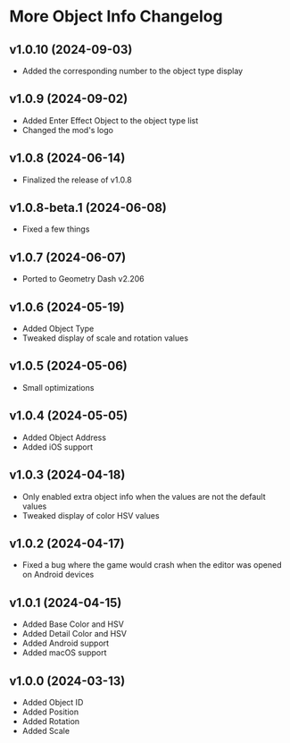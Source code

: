 # More Object Info Changelog
## v1.0.10 (2024-09-03)
- Added the corresponding number to the object type display

## v1.0.9 (2024-09-02)
- Added Enter Effect Object to the object type list
- Changed the mod's logo

## v1.0.8 (2024-06-14)
- Finalized the release of v1.0.8

## v1.0.8-beta.1 (2024-06-08)
- Fixed a few things

## v1.0.7 (2024-06-07)
- Ported to Geometry Dash v2.206

## v1.0.6 (2024-05-19)
- Added Object Type      
- Tweaked display of scale and rotation values

## v1.0.5 (2024-05-06)
- Small optimizations

## v1.0.4 (2024-05-05)
- Added Object Address
- Added iOS support

## v1.0.3 (2024-04-18)
- Only enabled extra object info when the values are not the default values
- Tweaked display of color HSV values

## v1.0.2 (2024-04-17)
- Fixed a bug where the game would crash when the editor was opened on Android devices

## v1.0.1 (2024-04-15)
- Added Base Color and HSV
- Added Detail Color and HSV
- Added Android support
- Added macOS support

## v1.0.0 (2024-03-13)
- Added Object ID
- Added Position
- Added Rotation
- Added Scale